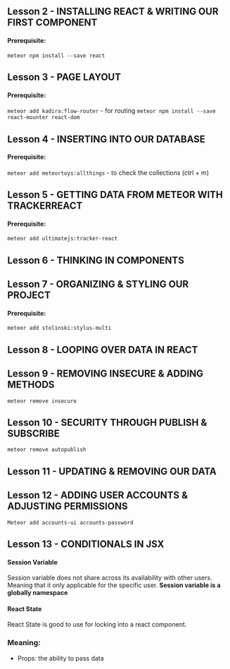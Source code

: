 ## Lesson 2 - INSTALLING REACT & WRITING OUR FIRST COMPONENT
#### Prerequisite:
`meteor npm install --save react`

## Lesson 3 - PAGE LAYOUT
#### Prerequisite:
`meteor add kadira:flow-router` - for routing
`meteor npm install --save react-mounter react-dom`

## Lesson 4 - INSERTING INTO OUR DATABASE
#### Prerequisite:
`meteor add meteortoys:allthings` - to check the collections (ctrl + m)

## Lesson 5 - GETTING DATA FROM METEOR WITH TRACKERREACT
#### Prerequisite:
`meteor add ultimatejs:tracker-react`

## Lesson 6 - THINKING IN COMPONENTS

## Lesson 7 - ORGANIZING & STYLING OUR PROJECT
#### Prerequisite:
`meteor add stolinski:stylus-multi`

## Lesson 8 - LOOPING OVER DATA IN REACT

## Lesson 9 - REMOVING INSECURE & ADDING METHODS
`meteor remove insecure`

## Lesson 10 - SECURITY THROUGH PUBLISH & SUBSCRIBE
`meteor remove autopublish`

## Lesson 11 - UPDATING & REMOVING OUR DATA

## Lesson 12 - ADDING USER ACCOUNTS & ADJUSTING PERMISSIONS
`Meteor add accounts-ui accounts-password`

## Lesson 13 - CONDITIONALS IN JSX
#### Session Variable
Session variable does not share across its availability with other users. Meaning that it only applicable for the specific user.
**Session variable is a globally namespace**
#### React State
React State is good to use for locking into a react component.

### Meaning:
- Props: the ability to pass data
